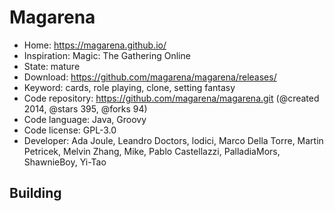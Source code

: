 # Magarena

- Home: https://magarena.github.io/
- Inspiration: Magic: The Gathering Online
- State: mature
- Download: https://github.com/magarena/magarena/releases/
- Keyword: cards, role playing, clone, setting fantasy
- Code repository: https://github.com/magarena/magarena.git (@created 2014, @stars 395, @forks 94)
- Code language: Java, Groovy
- Code license: GPL-3.0
- Developer: Ada Joule, Leandro Doctors, lodici, Marco Della Torre, Martin Petricek, Melvin Zhang, Mike, Pablo Castellazzi, PalladiaMors, ShawnieBoy, Yi-Tao

## Building
